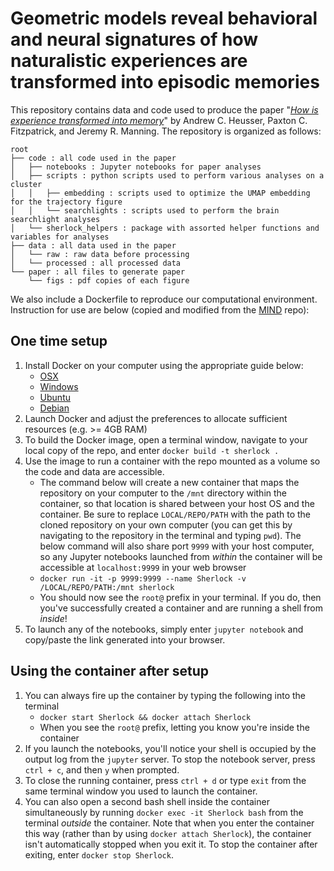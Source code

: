 # Geometric models reveal behavioral and neural signatures of how naturalistic experiences are transformed into episodic memories

This repository contains data and code used to produce the paper "[_How is experience transformed into memory_](https://www.biorxiv.org/content/early/2018/09/06/409987)" by Andrew C. Heusser, Paxton C. Fitzpatrick, and Jeremy R. Manning. The repository is organized as follows:

```
root
├── code : all code used in the paper
│   ├── notebooks : Jupyter notebooks for paper analyses
│   ├── scripts : python scripts used to perform various analyses on a cluster
│   │   ├── embedding : scripts used to optimize the UMAP embedding for the trajectory figure
│   │   └── searchlights : scripts used to perform the brain searchlight analyses
│   └── sherlock_helpers : package with assorted helper functions and variables for analyses
├── data : all data used in the paper
│   └── raw : raw data before processing
│   └── processed : all processed data
└── paper : all files to generate paper
    └── figs : pdf copies of each figure
```

We also include a Dockerfile to reproduce our computational environment. Instruction for use are below (copied and modified from the [MIND](https://github.com/Summer-MIND/mind-tools) repo):

## One time setup
1. Install Docker on your computer using the appropriate guide below:
    - [OSX](https://docs.docker.com/docker-for-mac/install/#download-docker-for-mac)
    - [Windows](https://docs.docker.com/docker-for-windows/install/)
    - [Ubuntu](https://docs.docker.com/engine/installation/linux/docker-ce/ubuntu/)
    - [Debian](https://docs.docker.com/engine/installation/linux/docker-ce/debian/)
2. Launch Docker and adjust the preferences to allocate sufficient resources (e.g. >= 4GB RAM)
3. To build the Docker image, open a terminal window, navigate to your local copy of the repo, and enter `docker build -t sherlock .`  
4. Use the image to run a container with the repo mounted as a volume so the code and data are accessible.
    - The command below will create a new container that maps the repository on your computer to the `/mnt` directory within the container, so that location is shared between your host OS and the container. Be sure to replace `LOCAL/REPO/PATH` with the path to the cloned repository on your own computer (you can get this by navigating to the repository in the terminal and typing `pwd`).  The below command will also share port `9999` with your host computer, so any Jupyter notebooks launched from *within* the container will be accessible at `localhost:9999` in your web browser
    - `docker run -it -p 9999:9999 --name Sherlock -v /LOCAL/REPO/PATH:/mnt sherlock `
    - You should now see the `root@` prefix in your terminal. If you do, then you've successfully created a container and are running a shell from *inside*!
5. To launch any of the notebooks, simply enter `jupyter notebook` and copy/paste the link generated into your browser.

## Using the container after setup
1. You can always fire up the container by typing the following into the terminal
    - `docker start Sherlock && docker attach Sherlock`
    - When you see the `root@` prefix, letting you know you're inside the container
2. If you launch the notebooks, you'll notice your shell is occupied by the output log from the `jupyter` server.  To stop the notebook server, press `ctrl + c`, and then `y` when prompted.
3. To close the running container, press `ctrl + d`  or type `exit` from the same terminal window you used to launch the container.
4. You can also open a second bash shell inside the container simultaneously by running `docker exec -it Sherlock bash` from the terminal *outside* the container.  Note that when you enter the container this way (rather than by using `docker attach Sherlock`), the container isn't automatically stopped when you exit it.  To stop the container after exiting, enter `docker stop Sherlock`.

